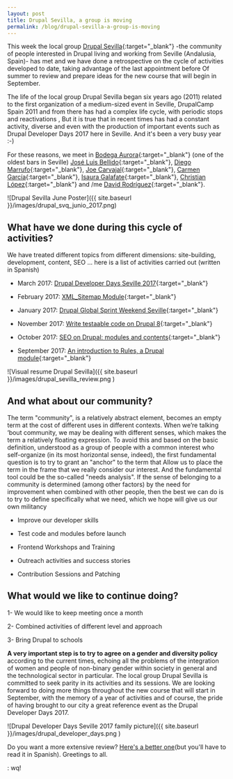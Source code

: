 ```yaml
---
layout: post
title: Drupal Sevilla, a group is moving
permalink: /blog/drupal-sevilla-a-group-is-moving
---
```



This week the local group [Drupal Sevilla](https://groups.drupal.org/sevilla){:target="_blank"} -the community of people interested in Drupal living and working from Seville (Andalusia, Spain)- has met and we have done a retrospective on the cycle of activities developed to date, taking advantage of the last appointment before Of summer to review and prepare ideas for the new course that will begin in September. 
 <!--more-->
 
The life of the local group Drupal Sevilla began six years ago (2011) related to the first organization of a medium-sized event in Seville, DrupalCamp Spain 2011 and from there has had a complex life cycle, with periodic stops and reactivations , But it is true that in recent times has had a constant activity, diverse and even with the production of important events such as Drupal Developer Days 2017 here in Seville. And it's been a very busy year :-)

For these reasons, we meet in [Bodega Aurora](https://www.facebook.com/bodegaaurorasevilla/){:target="_blank"} (one of the oldest bars in Seville) [José Luis Bellido](https://twitter.com/jose_lakatos){:target="_blank"}, [Diego Marrufo](https://twitter.com/Dimaro_){:target="_blank"}, [Joe Carvajal](https://twitter.com/raistlinjoe){:target="_blank"}, [Carmen García](https://twitter.com/mcgarcia_wq){:target="_blank"}, [Isaura Galafate](https://twitter.com/Isaurich){:target="_blank"}, [Christian López](https://twitter.com/penyaskito){:target="_blank"} and /me [David Rodríguez](https://twitter.com/davidjguru){:target="_blank"}.

![Drupal Sevilla June Poster]({{ site.baseurl }}/images/drupal_svq_junio_2017.png)

## What have we done during this cycle of activities?
 
We have treated different topics from different dimensions: site-building, development, content, SEO ... here is a list of activities carried out (written in Spanish)

* March 2017: [Drupal Developer Days Seville 2017](https://seville2017.drupaldays.org/){:target="_blank"}

* February 2017: [XML_Sitemap Module](https://groups.drupal.org/node/516139){:target="_blank"}

* January 2017: [Drupal Global Sprint Weekend Seville](https://groups.drupal.org/node/515870){:target="_blank"}

* November  2017: [Write testaable code on Drupal 8](https://groups.drupal.org/node/515218){:target="_blank"}

* October 2017: [SEO on Drupal: modules and contents](https://groups.drupal.org/node/514669){:target="_blank"} 
 
* September 2017: [An introduction to Rules, a Drupal module](https://groups.drupal.org/node/513637){:target="_blank"}


![Visual resume Drupal Sevilla]({{ site.baseurl }}/images/drupal_sevilla_review.png )


## And what about our community?
 
The term "community", is a relatively abstract element, becomes an empty term at the cost of different uses in different contexts. When we’re talking ‘bout community, we may be dealing with different senses, which makes the term a relatively floating expression. To avoid this and based on the basic definition, understood as a group of people with a common interest who self-organize (in its most horizontal sense, indeed), the first fundamental question is to try to grant an "anchor" to the term that Allow us to place the term in the frame that we really consider our interest. And the fundamental tool could be the so-called "needs analysis". If the sense of belonging to a community is determined (among other factors) by the need for improvement when combined with other people, then the best we can do is to try to define specifically what we need, which we hope will give us our own militancy
 
* Improve our developer skills
 
* Test code and modules before launch
 
* Frontend Workshops and Training
 
* Outreach activities and success stories
 
* Contribution Sessions and Patching
 
 
## What would we like to continue doing?

1- We would like to keep meeting once a month
 
2- Combined activities of different level and approach
 
3- Bring Drupal to schools

**A very important step is to try to agree on a gender and diversity policy** according to the current times, echoing all the problems of the integration of women and people of non-binary gender within society in general and the technological sector in particular. The local group Drupal Sevilla is committed to seek parity in its activities and its sessions.
We are looking forward to doing more things throughout the new course that will start in September, with the memory of a year of activities and of course, the pride of having brought to our city a great reference event as the Drupal Developer Days 2017. 

![Drupal Developer Days Seville 2017 family picture]({{ site.baseurl }}/images/drupal_developer_days.png )

Do you want a more extensive review? [Here's a better one]()(but you'll have to read it in Spanish). Greetings to all.

: wq!

